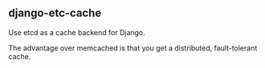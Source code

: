 django-etc-cache
----------------

Use etcd as a cache backend for Django.

The advantage over memcached is that you get a distributed, fault-tolerant cache.
